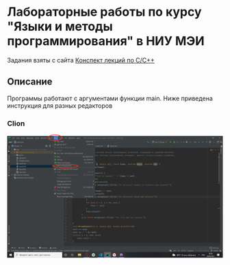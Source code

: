 # Лабораторные работы по курсу "Языки и методы программирования" в НИУ МЭИ
Задания взяты с сайта [Конспект лекций по С/С++](http://natalia.appmat.ru/c%26c%2B%2B/index.php?sezione=compiti)
## Описание
Программы работают с аргументами функции main. Ниже приведена инструкция для разных редакторов
### Clion
![Screenshot](img/clion1.png)
